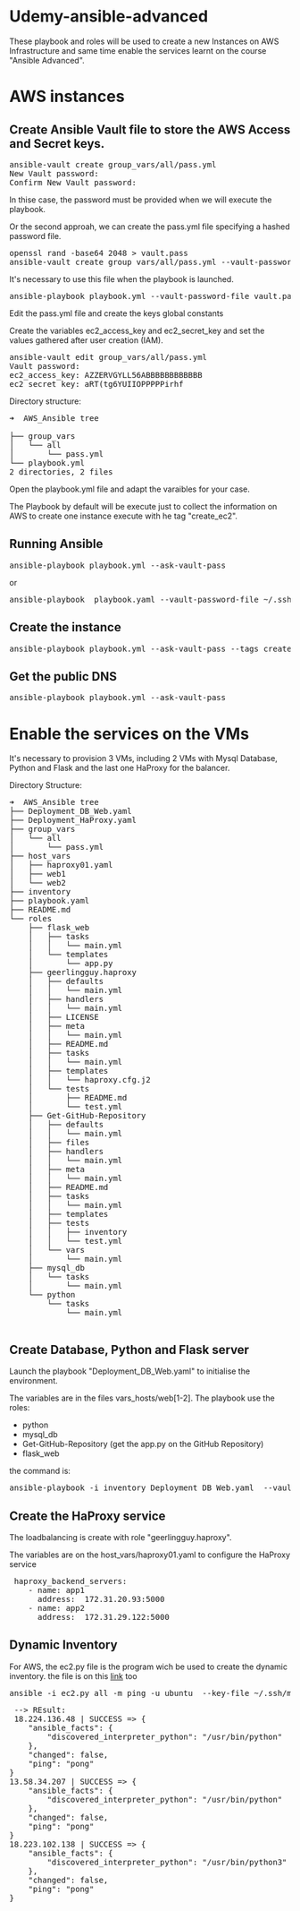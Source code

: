 # Udemy-ansible-advanced


These playbook and roles will be used to create a new Instances on AWS Infrastructure and same time enable the services learnt  on the course "Ansible Advanced".

# AWS instances

## Create Ansible Vault file to store the AWS Access and Secret keys.

<PRE>
ansible-vault create group_vars/all/pass.yml
New Vault password:
Confirm New Vault password:
</PRE>

In thise case, the password must be provided when we will execute the playbook. 

Or the second approah, we can create the pass.yml file specifying a hashed password file.
 
<PRE>
openssl rand -base64 2048 > vault.pass
ansible-vault create group_vars/all/pass.yml --vault-password-file vault.pass
</PRE>

It's necessary to use this file when the playbook is launched.

<PRE>
ansible-playbook playbook.yml --vault-password-file vault.pass
</PRE>

Edit the pass.yml file and create the keys global constants

Create the variables ec2_access_key and ec2_secret_key and set the values gathered after user creation (IAM).

<PRE>
ansible-vault edit group_vars/all/pass.yml 
Vault password:
ec2_access_key: AZZERVGYLL56ABBBBBBBBBBBB                                      
ec2_secret_key: aRT(tg6YUIIOPPPPPirhf
</PRE>


Directory structure:
<PRE>
➜  AWS_Ansible tree

├── group_vars
│   └── all
│       └── pass.yml
└── playbook.yml
2 directories, 2 files
</PRE>


Open the playbook.yml file and adapt the varaibles for your case.


The Playbook by default will be execute just to collect the information on AWS to create one instance execute with he tag "create_ec2".

## Running Ansible

<PRE>
ansible-playbook playbook.yml --ask-vault-pass
</PRE>

or

<PRE>
ansible-playbook  playbook.yaml --vault-password-file ~/.ssh/vault.pass
</PRE>


## Create the instance

<PRE>
ansible-playbook playbook.yml --ask-vault-pass --tags create_ec2
</PRE>

## Get the public DNS

<PRE>
ansible-playbook playbook.yml --ask-vault-pass
</PRE>

# Enable the services on the VMs

It's necessary to provision 3 VMs, including 2 VMs with Mysql Database, Python and Flask and the last one HaProxy for the balancer. 

Directory Structure:
<PRE>
➜  AWS_Ansible tree
├── Deployment_DB_Web.yaml
├── Deployment_HaProxy.yaml
├── group_vars
│   └── all
│       └── pass.yml
├── host_vars
│   ├── haproxy01.yaml
│   ├── web1
│   └── web2
├── inventory
├── playbook.yaml
├── README.md
└── roles
    ├── flask_web
    │   ├── tasks
    │   │   └── main.yml
    │   └── templates
    │       └── app.py
    ├── geerlingguy.haproxy
    │   ├── defaults
    │   │   └── main.yml
    │   ├── handlers
    │   │   └── main.yml
    │   ├── LICENSE
    │   ├── meta
    │   │   └── main.yml
    │   ├── README.md
    │   ├── tasks
    │   │   └── main.yml
    │   ├── templates
    │   │   └── haproxy.cfg.j2
    │   └── tests
    │       ├── README.md
    │       └── test.yml
    ├── Get-GitHub-Repository
    │   ├── defaults
    │   │   └── main.yml
    │   ├── files
    │   ├── handlers
    │   │   └── main.yml
    │   ├── meta
    │   │   └── main.yml
    │   ├── README.md
    │   ├── tasks
    │   │   └── main.yml
    │   ├── templates
    │   ├── tests
    │   │   ├── inventory
    │   │   └── test.yml
    │   └── vars
    │       └── main.yml
    ├── mysql_db
    │   └── tasks
    │       └── main.yml
    └── python
        └── tasks
            └── main.yml
 </PRE>

## Create Database, Python and Flask server

Launch the playbook "Deployment_DB_Web.yaml" to initialise the environment. 

The variables are in the files vars_hosts/web[1-2]. The playbook use the roles:
* python
* mysql_db
* Get-GitHub-Repository (get the app.py on the GitHub Repository)
* flask_web

the command is:
<PRE>
ansible-playbook -i inventory Deployment_DB_Web.yaml  --vault-password-file ~/.ssh/vault.pass
</PRE>

## Create the HaProxy service

The loadbalancing is create with role "geerlingguy.haproxy".

The variables are on the host_vars/haproxy01.yaml to configure the HaProxy service

<PRE>
 haproxy_backend_servers:
    - name: app1
      address:  172.31.20.93:5000
    - name: app2
      address:  172.31.29.122:5000
</PRE>

## Dynamic Inventory

For AWS, the ec2.py file is the program wich be used to create the dynamic inventory. the file is on this [link](https://raw.githubusercontent.com/ansible/ansible/devel/contrib/inventory/ec2.py) too

<PRE>
ansible -i ec2.py all -m ping -u ubuntu  --key-file ~/.ssh/my_aws --vault-password-file   ~/.ssh/vault.pass
</PRE>

<PRE>
 --> REsult:
 18.224.136.48 | SUCCESS => {
    "ansible_facts": {
        "discovered_interpreter_python": "/usr/bin/python"
    },
    "changed": false,
    "ping": "pong"
}
13.58.34.207 | SUCCESS => {
    "ansible_facts": {
        "discovered_interpreter_python": "/usr/bin/python"
    },
    "changed": false,
    "ping": "pong"
}
18.223.102.138 | SUCCESS => {
    "ansible_facts": {
        "discovered_interpreter_python": "/usr/bin/python3"
    },
    "changed": false,
    "ping": "pong"
}
</PRE>
